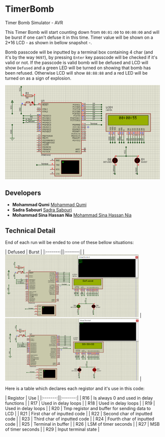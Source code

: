 # TimerBomb
Timer Bomb Simulator - AVR

This Timer Bomb will start counting down from `00:01:00` to `00:00:00` and will be burst if one can't defuse it in this time.
Timer value will be shown on a 2*16 LCD - as shown in bellow snapshot -.

Bomb passcode will be inputted by a terminal box containing 4 char (and it's by the way `9697`), by pressing `Enter` key passcode will be checked if it's valid or not. If the passcode is valid bomb will be defused and LCD will show `Defused` and a green LED will be turned on showing that bomb has been refused. Otherwise LCD will show `88:88:88` and a red LED will be turned on as a sign of explosion.

<img src="https://github.com/sadrasabouri/TimerBomb/blob/main/Others/Shematics.png">

## Developers

* **Mohammad Qumi** [Mohammad Qumi](https://github.com/Mohammad-Qumi)
* **Sadra Sabouri** [Sadra Sabouri](https://github.com/sadrasabouri)
* **Mohammad Sina Hassan Nia** [Mohammad Sina Hassan Nia](https://github.com/sinahsnn)

## Technical Detail

End of each run will be ended to one of these bellow situations:

| Defused | Burst |
|:-------:||:-------:|
| <img width="435" height="204" src="https://github.com/sadrasabouri/TimerBomb/blob/main/Others/Defused.png"> | <img width="435" height="204" src="https://github.com/sadrasabouri/TimerBomb/blob/main/Others/Burst.png"> |

Here is a table which declares each registor and it's use in this code:

| Registor | Use |
|:-------:||:-------:|
| R16 | Is always 0 and used in delay functions |
| R17 | Used in delay loops |
| R18 | Used in delay loops |
| R19 | Used in delay loops |
| R20 | Tmp registor and buffer for sending data to LCD |
| R21 | First char of inputted code |
| R22 | Second char of inputted code |
| R23 | Third char of inputted code |
| R24 | Fourth char of inputted code |
| R25 | Terminal in buffer |
| R26 | LSM of timer seconds |
| R27 | MSB of timer seconds |
| R29 | Input terminal state |
